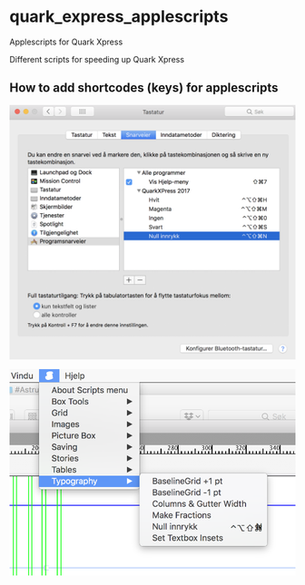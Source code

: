 # quark_express_applescripts
Applescripts for Quark Xpress


Different scripts for speeding up Quark Xpress

## How to add shortcodes (keys) for applescripts
![screenshot2](https://github.com/espenmn/quark_express_applescripts/blob/master/screeenshot2.png)

![screenshot1](https://github.com/espenmn/quark_express_applescripts/blob/master/screenshot1.png)

